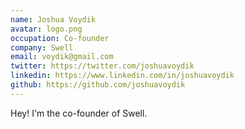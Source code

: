 ```yaml
---
name: Joshua Voydik
avatar: logo.png
occupation: Co-founder
company: Swell
email: voydik@gmail.com
twitter: https://twitter.com/joshuavoydik
linkedin: https://www.linkedin.com/in/joshuavoydik
github: https://github.com/joshuavoydik
---
```


Hey! I'm the co-founder of Swell.
